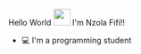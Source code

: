 Hello World <img src=https://github.com/TheDudeThatCode/TheDudeThatCode/blob/master/Assets/Earth.gif width="30">
I'm Nzola Fifi!!

- 💻 I'm a programming student
